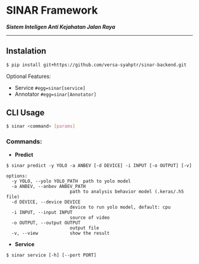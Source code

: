 # SINAR  Framework
**_Sistem Inteligen Anti Kejahatan Jalan Raya_**

---

## Instalation

```bash
$ pip install git+https://github.com/versa-syahptr/sinar-backend.git
```

Optional Features:
- Service `#egg=sinar[service]`
- Annotator `#egg=sinar[Annotator]`


## CLI Usage

```bash
$ sinar <command> [params]
```

### Commands:

- **Predict**
```
$ sinar predict -y YOLO -a ANBEV [-d DEVICE] -i INPUT [-o OUTPUT] [-v]

options:
  -y YOLO, --yolo YOLO_PATH  path to yolo model
  -a ANBEV, --anbev ANBEV_PATH
                        path to analysis behavior model (.keras/.h5 file)
  -d DEVICE, --device DEVICE
                        device to run yolo model, default: cpu
  -i INPUT, --input INPUT
                        source of video
  -o OUTPUT, --output OUTPUT
                        output file
  -v, --view            show the result
```

- **Service**
```
$ sinar service [-h] [--port PORT]
```